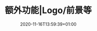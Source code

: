 ---
title: "额外功能|Logo/前景等"
description: "Logo/前景等"
lead: ""
date: 2020-11-16T13:59:39+01:00
lastmod: 2020-11-16T13:59:39+01:00
draft: false
images: []
menu:
  docs:
    parent: "extra_service"
    identifier: "skin"
weight: 15
---
